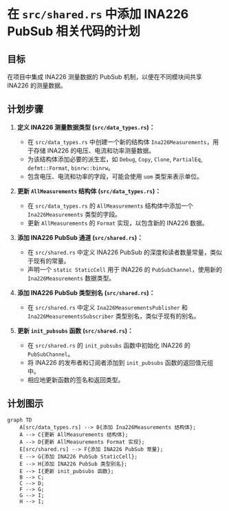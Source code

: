 # 在 `src/shared.rs` 中添加 INA226 PubSub 相关代码的计划

## 目标

在项目中集成 INA226 测量数据的 PubSub 机制，以便在不同模块间共享 INA226 的测量数据。

## 计划步骤

1. **定义 INA226 测量数据类型 (`src/data_types.rs`)：**
    * 在 `src/data_types.rs` 中创建一个新的结构体 `Ina226Measurements`，用于存储 INA226 的电压、电流和功率测量数据。
    * 为该结构体添加必要的派生宏，如 `Debug`, `Copy`, `Clone`, `PartialEq`, `defmt::Format`, `binrw::binrw`。
    * 包含电压、电流和功率的字段，可能会使用 `uom` 类型来表示单位。

2. **更新 `AllMeasurements` 结构体 (`src/data_types.rs`)：**
    * 在 `src/data_types.rs` 的 `AllMeasurements` 结构体中添加一个 `Ina226Measurements` 类型的字段。
    * 更新 `AllMeasurements` 的 `Format` 实现，以包含新的 INA226 数据。

3. **添加 INA226 PubSub 通道 (`src/shared.rs`)：**
    * 在 `src/shared.rs` 中定义 INA226 PubSub 的深度和读者数量常量，类似于现有的常量。
    * 声明一个 `static StaticCell` 用于 INA226 的 `PubSubChannel`，使用新的 `Ina226Measurements` 数据类型。

4. **添加 INA226 PubSub 类型别名 (`src/shared.rs`)：**
    * 在 `src/shared.rs` 中定义 `Ina226MeasurementsPublisher` 和 `Ina226MeasurementsSubscriber` 类型别名，类似于现有的别名。

5. **更新 `init_pubsubs` 函数 (`src/shared.rs`)：**
    * 在 `src/shared.rs` 的 `init_pubsubs` 函数中初始化 INA226 的 `PubSubChannel`。
    * 将 INA226 的发布者和订阅者添加到 `init_pubsubs` 函数的返回值元组中。
    * 相应地更新函数的签名和返回类型。

## 计划图示

```mermaid
graph TD
    A[src/data_types.rs] --> B{添加 Ina226Measurements 结构体};
    A --> C{更新 AllMeasurements 结构体};
    A --> D{更新 AllMeasurements Format 实现};
    E[src/shared.rs] --> F{添加 INA226 PubSub 常量};
    E --> G{添加 INA226 PubSub StaticCell};
    E --> H{添加 INA226 PubSub 类型别名};
    E --> I{更新 init_pubsubs 函数};
    B --> C;
    C --> D;
    F --> G;
    G --> I;
    H --> I;
